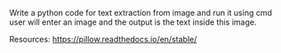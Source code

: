 Write a python code for text extraction from image and run it using cmd user will enter an image and the output is the text inside this image.

Resources: https://pillow.readthedocs.io/en/stable/
